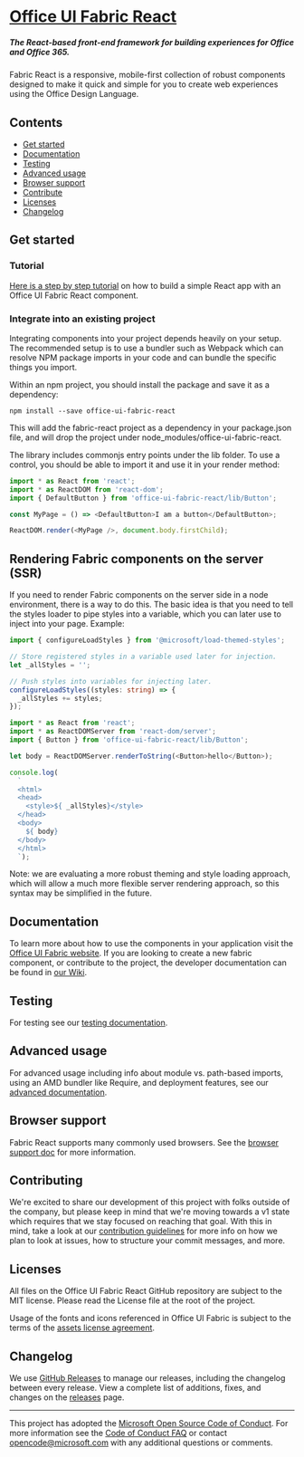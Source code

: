 # [Office UI Fabric React](http://dev.office.com/fabric)

##### The React-based front-end framework for building experiences for Office and Office 365.

Fabric React is a responsive, mobile-first collection of robust components designed to make it quick and simple for you to create web experiences using the Office Design Language.

## Contents

- [Get started](#get-started)
- [Documentation](#documentation)
- [Testing](#testing)
- [Advanced usage](#advanced-usage)
- [Browser support](#browser-support)
- [Contribute](#contribute)
- [Licenses](#licenses)
- [Changelog](#changelog)


## Get started

### Tutorial
[Here is a step by step tutorial](https://github.com/OfficeDev/office-ui-fabric-react/blob/master/ghdocs/README.md) on how to build a simple React app with an Office UI Fabric React component.

### Integrate into an existing project
Integrating components into your project depends heavily on your setup. The recommended setup is to use a bundler such as Webpack which can resolve NPM package imports in your code and can bundle the specific things you import.

Within an npm project, you should install the package and save it as a dependency:

```
npm install --save office-ui-fabric-react
```

This will add the fabric-react project as a dependency in your package.json file, and will drop the project under node_modules/office-ui-fabric-react.

The library includes commonjs entry points under the lib folder. To use a control, you should be able to import it and use it in your render method:

```js
import * as React from 'react';
import * as ReactDOM from 'react-dom';
import { DefaultButton } from 'office-ui-fabric-react/lib/Button';

const MyPage = () => <DefaultButton>I am a button</DefaultButton>;

ReactDOM.render(<MyPage />, document.body.firstChild);
```

## Rendering Fabric components on the server (SSR)

If you need to render Fabric components on the server side in a node environment, there is a way to do this. The basic idea is that you need to tell the styles loader to pipe styles into a variable, which you can later use to inject into your page. Example:

```ts
import { configureLoadStyles } from '@microsoft/load-themed-styles';

// Store registered styles in a variable used later for injection.
let _allStyles = '';

// Push styles into variables for injecting later.
configureLoadStyles((styles: string) => {
  _allStyles += styles;
});

import * as React from 'react';
import * as ReactDOMServer from 'react-dom/server';
import { Button } from 'office-ui-fabric-react/lib/Button';

let body = ReactDOMServer.renderToString(<Button>hello</Button>);

console.log(
  `
  <html>
  <head>
    <style>${ _allStyles}</style>
  </head>
  <body>
    ${ body}
  </body>
  </html>
  `);
```

Note: we are evaluating a more robust theming and style loading approach, which will allow a much more flexible server rendering approach, so this syntax may be simplified in the future.

## Documentation

To learn more about how to use the components in your application visit the [Office UI Fabric website](https://developer.microsoft.com/en-us/fabric#/components). If you are looking to create a new fabric component, or contribute to the project, the developer documentation can be found in [our Wiki](https://github.com/OfficeDev/office-ui-fabric-react/wiki).

## Testing

For testing see our [testing documentation](https://github.com/OfficeDev/office-ui-fabric-react/blob/master/ghdocs/BestPractices/Testing.md).

## Advanced usage

For advanced usage including info about module vs. path-based imports, using an AMD bundler like Require, and deployment features, see our [advanced documentation](https://github.com/OfficeDev/office-ui-fabric-react/blob/master/ghdocs/BestPractices/Advanced.md).

## Browser support

Fabric React supports many commonly used browsers. See the [browser support doc](https://github.com/OfficeDev/office-ui-fabric-react/blob/master/ghdocs/Testing/BrowserSupport.md) for more information.


## Contributing

We're excited to share our development of this project with folks outside of the company, but please keep in mind that we're moving towards a v1 state which requires that we stay focused on reaching that goal. With this in mind, take a look at our [contribution guidelines](https://github.com/OfficeDev/office-ui-fabric-react/blob/master/ghdocs/Contributing/Contributing.md) for more info on how we plan to look at issues, how to structure your commit messages, and more.


## Licenses

All files on the Office UI Fabric React GitHub repository are subject to the MIT license. Please read the License file at the root of the project.

Usage of the fonts and icons referenced in Office UI Fabric is subject to the terms of the [assets license agreement](http://aka.ms/fabric-assets-license).


## Changelog

We use [GitHub Releases](https://github.com/blog/1547-release-your-software) to manage our releases, including the changelog between every release. View a complete list of additions, fixes, and changes on the [releases](https://github.com/OfficeDev/office-ui-fabric-react/releases) page.

- - -

This project has adopted the [Microsoft Open Source Code of Conduct](https://opensource.microsoft.com/codeofconduct/). For more information see the [Code of Conduct FAQ](https://opensource.microsoft.com/codeofconduct/faq/) or contact [opencode@microsoft.com](mailto:opencode@microsoft.com) with any additional questions or comments.
